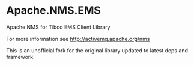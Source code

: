 # Apache.NMS.EMS 

Apache NMS for Tibco EMS Client Library

For more information see http://activemq.apache.org/nms

This is an unofficial fork for the original library updated to latest deps and framework.
